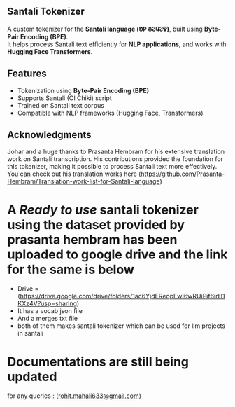 ## Santali Tokenizer

A custom tokenizer for the **Santali language (ᱚᱞ ᱪᱮᱢᱮᱫ)**, built using **Byte-Pair Encoding (BPE)**.  
It helps process Santali text efficiently for **NLP applications**, and works with **Hugging Face Transformers**.

##  Features
- Tokenization using **Byte-Pair Encoding (BPE)**
- Supports Santali (Ol Chiki) script  
- Trained on Santali text corpus  
- Compatible with NLP frameworks (Hugging Face, Transformers)

## Acknowledgments
Johar and a huge thanks to Prasanta Hembram for his extensive translation work on Santali transcription. His contributions provided the foundation for this tokenizer, making it possible to process Santali text more effectively. You can check out his translation works here (https://github.com/Prasanta-Hembram/Translation-work-list-for-Santali-language)

# A *Ready to use* santali tokenizer using the dataset provided by prasanta hembram has been uploaded to google drive and the link for the same is below 
* Drive = (https://drive.google.com/drive/folders/1ac6YjdEReopEwI6wRUiPif6irH1KXz4V?usp=sharing)
* It has a vocab json file
* And a merges txt file
* both of them makes santali tokenizer which can be used for llm projects in santali

# Documentations are still being updated
for any queries : (rohit.mahali633@gmail.com)
